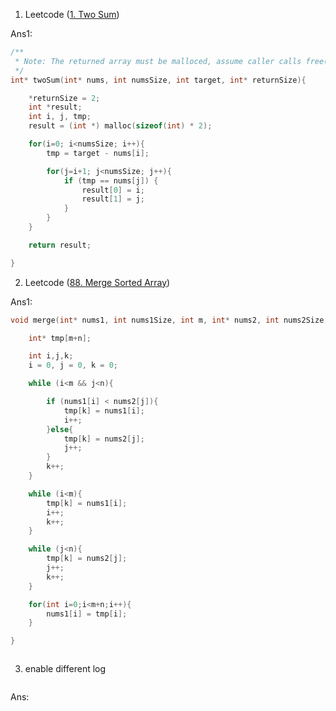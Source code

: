 1. Leetcode ([1. Two Sum](https://leetcode.com/problems/two-sum/))

Ans1:
```c
/**
 * Note: The returned array must be malloced, assume caller calls free().
 */
int* twoSum(int* nums, int numsSize, int target, int* returnSize){

    *returnSize = 2;
    int *result;
    int i, j, tmp;
    result = (int *) malloc(sizeof(int) * 2);

    for(i=0; i<numsSize; i++){
        tmp = target - nums[i];

        for(j=i+1; j<numsSize; j++){
            if (tmp == nums[j]) {
                result[0] = i;
                result[1] = j;
            }
        }
    }

    return result;

}
```

2. Leetcode ([88. Merge Sorted Array](https://leetcode.com/problems/merge-sorted-array/description/))

Ans1:
```c
void merge(int* nums1, int nums1Size, int m, int* nums2, int nums2Size, int n){

    int* tmp[m+n];

    int i,j,k;
    i = 0, j = 0, k = 0;

    while (i<m && j<n){

        if (nums1[i] < nums2[j]){
            tmp[k] = nums1[i];
            i++;
        }else{
            tmp[k] = nums2[j];
            j++;
        }
        k++;
    }

    while (i<m){
        tmp[k] = nums1[i];
        i++;
        k++;
    }

    while (j<n){
        tmp[k] = nums2[j];
        j++;
        k++;
    }

    for(int i=0;i<m+n;i++){
        nums1[i] = tmp[i];
    }

}
```
```c

```

3. enable different log
```c

```

Ans:
```c

```
